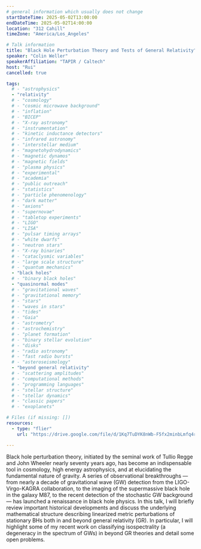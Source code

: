 ```yaml
---
# general information which usually does not change
startDateTime: 2025-05-02T13:00:00
endDateTime: 2025-05-02T14:00:00
location: "312 Cahill"
timeZone: "America/Los_Angeles"

# Talk information
title: "Black Hole Perturbation Theory and Tests of General Relativity"
speaker: "Colin Weller"
speakerAffiliation: "TAPIR / Caltech"
host: "Rui"
cancelled: true

tags:
  # - "astrophysics"
  - "relativity"
  # - "cosmology"
  # - "cosmic microwave background"
  # - "inflation"
  # - "BICEP"
  # - "X-ray astronomy"
  # - "instrumentation"
  # - "kinetic inductance detectors"
  # - "infrared astronomy"
  # - "interstellar medium"
  # - "magnetohydrodynamics"
  # - "magnetic dynamos"
  # - "magnetic fields"
  # - "plasma physics"
  # - "experimental"
  # - "academia"
  # - "public outreach"
  # - "statistics"
  # - "particle phenomenology"
  # - "dark matter"
  # - "axions"
  # - "supernovae"
  # - "tabletop experiments"
  # - "LIGO"
  # - "LISA"
  # - "pulsar timing arrays"
  # - "white dwarfs"
  # - "neutron stars"
  # - "X-ray binaries"
  # - "cataclysmic variables"
  # - "large scale structure"
  # - "quantum mechanics"
  - "black holes"
  # - "binary black holes"
  - "quasinormal modes"
  # - "gravitational waves"
  # - "gravitational memory"
  # - "stars"
  # - "waves in stars"
  # - "tides"
  # - "Gaia"
  # - "astrometry"
  # - "astrochemistry"
  # - "planet formation"
  # - "binary stellar evolution"
  # - "disks"
  # - "radio astronomy"
  # - "fast radio bursts"
  # - "asteroseismology"
  - "beyond general relativity"
  # - "scattering amplitudes"
  # - "computational methods"
  # - "programming languages"
  # - "stellar structure"
  # - "stellar dynamics"
  # - "classic papers"
  # - "exoplanets"

# Files (if missing: [])
resources:
  - type: "flier"
    url: "https://drive.google.com/file/d/1Kq7TuDYK8nWb-F5fx2minbLmfq4r2uxM/view?usp=drive_link"

---
```


Black hole perturbation theory, initiated by the seminal work of Tullio Regge and John Wheeler nearly seventy years ago, has become an indispensable tool in cosmology, high energy astrophysics, and at elucidating the fundamental nature of gravity.
A series of observational breakthroughs — from nearly a decade of gravitational wave (GW) detection from the LIGO-Virgo-KAGRA collaboration, to the imaging of the supermassive black hole in the galaxy M87, to the recent detection of the stochastic GW background — has launched a renaissance in black hole physics.
In this talk, I will briefly review important historical developments and discuss the underlying mathematical structure describing linearized metric perturbations of stationary BHs both in and beyond general relativity (GR).
In particular, I will highlight some of my recent work on classifying isospectrality (a degeneracy in the spectrum of GWs) in beyond GR theories and detail some open problems.
